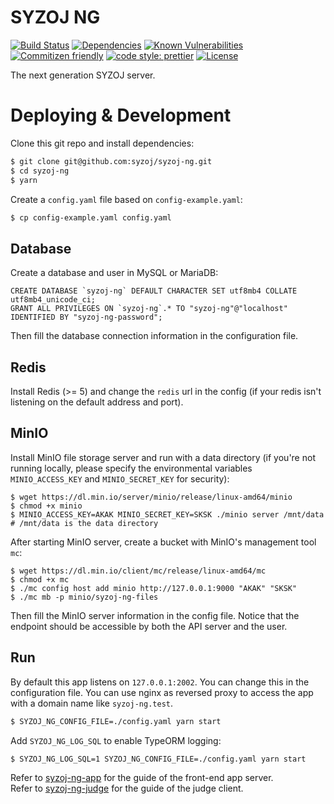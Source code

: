 # SYZOJ NG

[![Build Status](https://img.shields.io/travis/syzoj/syzoj-ng?style=flat-square)](https://travis-ci.org/syzoj/syzoj-ng)
[![Dependencies](https://img.shields.io/david/syzoj/syzoj-ng?style=flat-square)](https://david-dm.org/syzoj/syzoj-ng)
[![Known Vulnerabilities](https://snyk.io/test/github/syzoj/syzoj-ng/badge.svg?targetFile=package.json&style=flat-square)](https://snyk.io/test/github/syzoj/syzoj-ng?targetFile=package.json)
[![Commitizen friendly](https://img.shields.io/badge/commitizen-friendly-brightgreen.svg?style=flat-square)](http://commitizen.github.io/cz-cli/)
[![code style: prettier](https://img.shields.io/badge/code_style-prettier-ff69b4.svg?style=flat-square)](https://github.com/prettier/prettier)
[![License](https://img.shields.io/github/license/syzoj/syzoj-ng?style=flat-square)](LICENSE)

The next generation SYZOJ server.

# Deploying & Development

Clone this git repo and install dependencies:

```bash
$ git clone git@github.com:syzoj/syzoj-ng.git
$ cd syzoj-ng
$ yarn
```

Create a `config.yaml` file based on `config-example.yaml`:

```bash
$ cp config-example.yaml config.yaml
```

## Database

Create a database and user in MySQL or MariaDB:

```mysql
CREATE DATABASE `syzoj-ng` DEFAULT CHARACTER SET utf8mb4 COLLATE utf8mb4_unicode_ci;
GRANT ALL PRIVILEGES ON `syzoj-ng`.* TO "syzoj-ng"@"localhost" IDENTIFIED BY "syzoj-ng-password";
```

Then fill the database connection information in the configuration file.

## Redis

Install Redis (>= 5) and change the `redis` url in the config (if your redis isn't listening on the default address and port).

## MinIO

Install MinIO file storage server and run with a data directory (if you're not running locally, please specify the environmental variables `MINIO_ACCESS_KEY` and `MINIO_SECRET_KEY` for security):

```
$ wget https://dl.min.io/server/minio/release/linux-amd64/minio
$ chmod +x minio
$ MINIO_ACCESS_KEY=AKAK MINIO_SECRET_KEY=SKSK ./minio server /mnt/data # /mnt/data is the data directory
```

After starting MinIO server, create a bucket with MinIO's management tool `mc`:

```
$ wget https://dl.min.io/client/mc/release/linux-amd64/mc
$ chmod +x mc
$ ./mc config host add minio http://127.0.0.1:9000 "AKAK" "SKSK"
$ ./mc mb -p minio/syzoj-ng-files
```

Then fill the MinIO server information in the config file. Notice that the endpoint should be accessible by both the API server and the user.

## Run

By default this app listens on `127.0.0.1:2002`. You can change this in the configuration file. You can use nginx as reversed proxy to access the app with a domain name like `syzoj-ng.test`.

```bash
$ SYZOJ_NG_CONFIG_FILE=./config.yaml yarn start
```

Add `SYZOJ_NG_LOG_SQL` to enable TypeORM logging:

```bash
$ SYZOJ_NG_LOG_SQL=1 SYZOJ_NG_CONFIG_FILE=./config.yaml yarn start
```

Refer to [syzoj-ng-app](https://github.com/syzoj/syzoj-ng-app) for the guide of the front-end app server.  
Refer to [syzoj-ng-judge](https://github.com/syzoj/syzoj-ng-judge) for the guide of the judge client.
